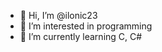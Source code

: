- 👋 Hi, I’m @ilonic23
- 👀 I’m interested in programming
- 🌱 I’m currently learning C, C#
<!---
ilonic23/ilonic23 is a ✨ special ✨ repository because its `README.md` (this file) appears on your GitHub profile.
You can click the Preview link to take a look at your changes.
--->
